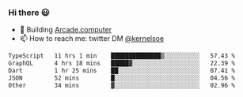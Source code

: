 ### Hi there 😃

- 🔨 Building [Arcade.computer](https://arcade.computer)
- 📫 How to reach me: twitter DM [@kernelsoe](https://twitter.com/kernelsoe)

<!--START_SECTION:waka-->

```txt
TypeScript   11 hrs 1 min    ██████████████▒░░░░░░░░░░   57.43 %
GraphQL      4 hrs 18 mins   █████▓░░░░░░░░░░░░░░░░░░░   22.39 %
Dart         1 hr 25 mins    ██░░░░░░░░░░░░░░░░░░░░░░░   07.41 %
JSON         52 mins         █░░░░░░░░░░░░░░░░░░░░░░░░   04.56 %
Other        34 mins         ▓░░░░░░░░░░░░░░░░░░░░░░░░   02.96 %
```

<!--END_SECTION:waka-->
